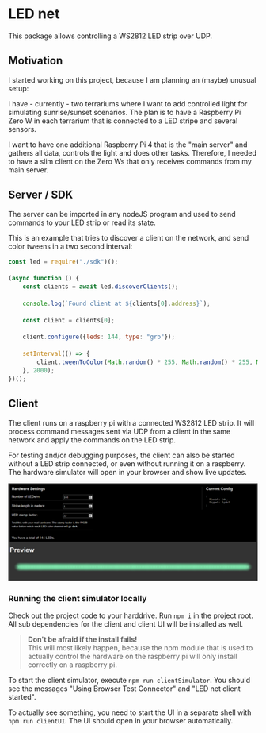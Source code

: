 # LED net

This package allows controlling a WS2812 LED strip over UDP.

## Motivation

I started working on this project, because I am planning an (maybe) unusual setup:

I have - currently - two terrariums where I want to add controlled light for simulating sunrise/sunset scenarios.
The plan is to have a Raspberry Pi Zero W in each terrarium that is connected to a LED stripe and several sensors.

I want to have one additional Raspberry Pi 4 that is the "main server" and gathers all data, controls the light and
does other tasks. Therefore, I needed to have a slim client on the Zero Ws that only receives commands from my main server.  

## Server / SDK

The server can be imported in any nodeJS program and used to send commands to your LED strip or read its state.

This is an example that tries to discover a client on the network, and send color tweens in a two second interval:

```javascript
const led = require("./sdk")();

(async function () {
    const clients = await led.discoverClients();

    console.log(`Found client at ${clients[0].address}`);

    const client = clients[0];

    client.configure({leds: 144, type: "grb"});

    setInterval(() => {
        client.tweenToColor(Math.random() * 255, Math.random() * 255, Math.random() * 255);
    }, 2000);
})();
```

## Client

The client runs on a raspberry pi with a connected WS2812 LED strip. It will process command messages
sent via UDP from a client in the same network and apply the commands on the LED strip.

For testing and/or debugging purposes, the client can also be started without a LED strip connected, or even
without running it on a raspberry. The hardware simulator will open in your browser and show live updates.

![Screenshot of the hardware simulator](./screenshot.png)

### Running the client simulator locally

Check out the project code to your harddrive. Run `npm i` in the project root. All sub dependencies for the client and
client UI will be installed as well.

> __Don't be afraid if the install fails!__    
> This will most likely happen, because the npm module that is used to actually control the hardware on the raspberry pi
> will only install correctly on a raspberry pi.

To start the client simulator, execute `npm run clientSimulator`. You should see the messages "Using Browser Test Connector"
 and "LED net client started".
 
To actually see something, you need to start the UI in a separate shell with `npm run clientUI`. The UI should open in your
browser automatically.

